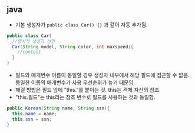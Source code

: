## java
- 기본 생성자가 `public class Car() {}` 과 같이 자동 추가됨.
``` java
public class Car{
  //명시적 생성자 선언
  Car(String model, String color, int maxspeed){
    //content
  }
}
```
- 필드와 매개변수 이름이 동일할 경우 생성자 내부에서 해당 필드에 접근할 수 없음. 동일한 이름의 매개변수가 사용 우선순위가 높기 때문임.
- 해결 방법은 필드 앞에 "this."를 붙이는 것. this는 객체 자신의 참조.
- "this.필드"는 this라는 참조 변수로 필드를 사용하는 것과 동일함.
``` java
public Korean(String name, String ssn){
  this.name = name;
  this.ssn = ssn;
}
```
